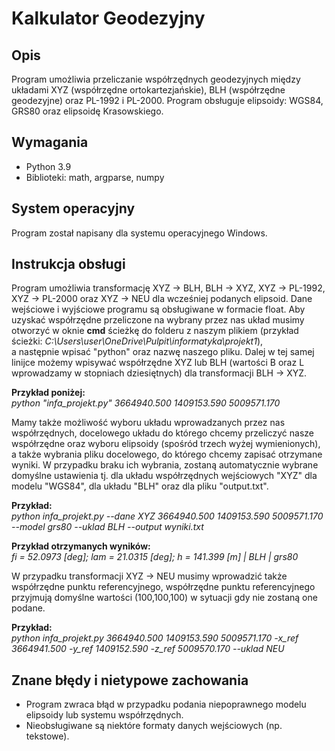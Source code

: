 # Kalkulator Geodezyjny
## Opis
Program umożliwia przeliczanie współrzędnych geodezyjnych między układami XYZ (współrzędne ortokartezjańskie), BLH (współrzędne geodezyjne) oraz PL-1992 i PL-2000. Program obsługuje elipsoidy: WGS84, GRS80 oraz elipsoidę Krasowskiego.
## Wymagania
- Python 3.9
- Biblioteki: math, argparse, numpy
## System operacyjny
Program został napisany dla systemu operacyjnego Windows.
## Instrukcja obsługi
Program umożliwia transformację XYZ -> BLH, BLH -> XYZ, XYZ -> PL-1992, XYZ -> PL-2000 oraz XYZ -> NEU dla wcześniej podanych elipsoid.
Dane wejściowe i wyjściowe programu są obsługiwane w formacie float.
Aby uzyskać współrzędne przeliczone na wybrany przez nas układ musimy otworzyć w oknie **cmd** ścieżkę do folderu z naszym plikiem (przykład ścieżki: *C:\Users\user\OneDrive\Pulpit\informatyka\projekt1*), \
a następnie wpisać "python" oraz nazwę naszego pliku. Dalej w tej samej linijce możemy wpisywać współrzędne XYZ lub BLH (wartości B oraz L wprowadzamy w stopniach dziesiętnych) dla transformacji BLH -> XYZ. 

**Przykład poniżej:** \
*python "infa_projekt.py" 3664940.500 1409153.590 5009571.170*

Mamy także możliwość wyboru układu wprowadzanych przez nas współrzędnych,  docelowego układu do którego chcemy przeliczyć nasze współrzędne oraz wyboru elipsoidy (spośród trzech wyżej wymienionych), a także wybrania pliku docelowego, do którego chcemy zapisać otrzymane wyniki.
W przypadku braku ich wybrania, zostaną automatycznie wybrane domyślne ustawienia tj. dla układu współrzędnych wejściowych "XYZ" dla modelu "WGS84", dla układu "BLH" oraz dla pliku "output.txt".

**Przykład:** \
*python infa_projekt.py --dane XYZ 3664940.500 1409153.590 5009571.170 --model grs80 --uklad BLH --output wyniki.txt*

**Przykład otrzymanych wyników:** \
*fi = 52.0973 [deg]; lam = 21.0315 [deg]; h = 141.399 [m] | BLH | grs80*

W przypadku transformacji XYZ -> NEU musimy wprowadzić także współrzędne punktu referencyjnego, współrzędne punktu referencyjnego przyjmują domyślne wartości (100,100,100) w sytuacji gdy nie zostaną one podane.

**Przykład:** \
*python infa_projekt.py 3664940.500 1409153.590 5009571.170 -x_ref 3664941.500 -y_ref 1409152.590 -z_ref 5009570.170 --uklad NEU*

## Znane błędy i nietypowe zachowania
- Program zwraca błąd w przypadku podania niepoprawnego modelu elipsoidy lub systemu współrzędnych.
- Nieobsługiwane są niektóre formaty danych wejściowych (np. tekstowe).
